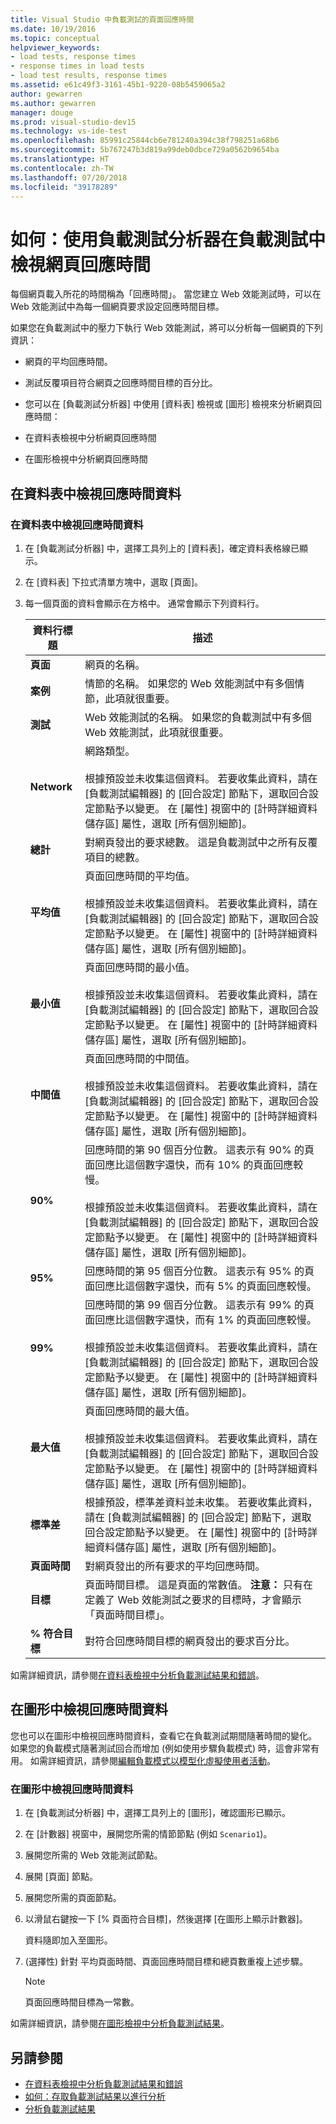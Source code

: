 ```yaml
---
title: Visual Studio 中負載測試的頁面回應時間
ms.date: 10/19/2016
ms.topic: conceptual
helpviewer_keywords:
- load tests, response times
- response times in load tests
- load test results, response times
ms.assetid: e61c49f3-3161-45b1-9220-08b5459065a2
author: gewarren
ms.author: gewarren
manager: douge
ms.prod: visual-studio-dev15
ms.technology: vs-ide-test
ms.openlocfilehash: 85991c25844cb6e781240a394c38f798251a68b6
ms.sourcegitcommit: 5b767247b3d819a99deb0dbce729a0562b9654ba
ms.translationtype: HT
ms.contentlocale: zh-TW
ms.lasthandoff: 07/20/2018
ms.locfileid: "39178289"
---
```

# <a name="how-to-view-web-page-response-time-in-a-load-test-using-the-load-test-analyzer"></a>如何：使用負載測試分析器在負載測試中檢視網頁回應時間

每個網頁載入所花的時間稱為「回應時間」。 當您建立 Web 效能測試時，可以在 Web 效能測試中為每一個網頁要求設定回應時間目標。

如果您在負載測試中的壓力下執行 Web 效能測試，將可以分析每一個網頁的下列資訊：

-   網頁的平均回應時間。

-   測試反覆項目符合網頁之回應時間目標的百分比。

-   您可以在 [負載測試分析器] 中使用 [資料表] 檢視或 [圖形] 檢視來分析網頁回應時間：

-   在資料表檢視中分析網頁回應時間

-   在圖形檢視中分析網頁回應時間

## <a name="view-response-time-data-in-a-table"></a>在資料表中檢視回應時間資料

### <a name="to-view-response-time-data-in-a-table"></a>在資料表中檢視回應時間資料

1.  在 [負載測試分析器] 中，選擇工具列上的 [資料表]，確定資料表格線已顯示。

2.  在 [資料表] 下拉式清單方塊中，選取 [頁面]。

3.  每一個頁面的資料會顯示在方格中。 通常會顯示下列資料行。

    |資料行標題|描述|
    |-|-|
    |**頁面**|網頁的名稱。|
    |**案例**|情節的名稱。 如果您的 Web 效能測試中有多個情節，此項就很重要。|
    |**測試**|Web 效能測試的名稱。 如果您的負載測試中有多個 Web 效能測試，此項就很重要。|
    |**Network**|網路類型。<br /><br /> 根據預設並未收集這個資料。 若要收集此資料，請在 [負載測試編輯器] 的 [回合設定] 節點下，選取回合設定節點予以變更。 在 [屬性] 視窗中的 [計時詳細資料儲存區] 屬性，選取 [所有個別細節]。|
    |**總計**|對網頁發出的要求總數。 這是負載測試中之所有反覆項目的總數。|
    |**平均值**|頁面回應時間的平均值。<br /><br /> 根據預設並未收集這個資料。 若要收集此資料，請在 [負載測試編輯器] 的 [回合設定] 節點下，選取回合設定節點予以變更。 在 [屬性] 視窗中的 [計時詳細資料儲存區] 屬性，選取 [所有個別細節]。|
    |**最小值**|頁面回應時間的最小值。<br /><br /> 根據預設並未收集這個資料。 若要收集此資料，請在 [負載測試編輯器] 的 [回合設定] 節點下，選取回合設定節點予以變更。 在 [屬性] 視窗中的 [計時詳細資料儲存區] 屬性，選取 [所有個別細節]。|
    |**中間值**|頁面回應時間的中間值。<br /><br /> 根據預設並未收集這個資料。 若要收集此資料，請在 [負載測試編輯器] 的 [回合設定] 節點下，選取回合設定節點予以變更。 在 [屬性] 視窗中的 [計時詳細資料儲存區] 屬性，選取 [所有個別細節]。|
    |**90%**|回應時間的第 90 個百分位數。 這表示有 90% 的頁面回應比這個數字還快，而有 10% 的頁面回應較慢。<br /><br /> 根據預設並未收集這個資料。 若要收集此資料，請在 [負載測試編輯器] 的 [回合設定] 節點下，選取回合設定節點予以變更。 在 [屬性] 視窗中的 [計時詳細資料儲存區] 屬性，選取 [所有個別細節]。|
    |**95%**|回應時間的第 95 個百分位數。 這表示有 95% 的頁面回應比這個數字還快，而有 5% 的頁面回應較慢。|
    |**99%**|回應時間的第 99 個百分位數。 這表示有 99% 的頁面回應比這個數字還快，而有 1% 的頁面回應較慢。<br /><br /> 根據預設並未收集這個資料。 若要收集此資料，請在 [負載測試編輯器] 的 [回合設定] 節點下，選取回合設定節點予以變更。 在 [屬性] 視窗中的 [計時詳細資料儲存區] 屬性，選取 [所有個別細節]。|
    |**最大值**|頁面回應時間的最大值。<br /><br /> 根據預設並未收集這個資料。 若要收集此資料，請在 [負載測試編輯器] 的 [回合設定] 節點下，選取回合設定節點予以變更。 在 [屬性] 視窗中的 [計時詳細資料儲存區] 屬性，選取 [所有個別細節]。|
    |**標準差**|根據預設，標準差資料並未收集。 若要收集此資料，請在 [負載測試編輯器] 的 [回合設定] 節點下，選取回合設定節點予以變更。 在 [屬性] 視窗中的 [計時詳細資料儲存區] 屬性，選取 [所有個別細節]。|
    |**頁面時間**|對網頁發出的所有要求的平均回應時間。|
    |**目標**|頁面時間目標。 這是頁面的常數值。 **注意：** 只有在定義了 Web 效能測試之要求的目標時，才會顯示「頁面時間目標」。|
    |**% 符合目標**|對符合回應時間目標的網頁發出的要求百分比。|

 如需詳細資訊，請參閱[在資料表檢視中分析負載測試結果和錯誤](../test/analyze-load-test-results-and-errors-in-the-tables-view.md)。

## <a name="view-response-time-data-in-a-graph"></a>在圖形中檢視回應時間資料

您也可以在圖形中檢視回應時間資料，查看它在負載測試期間隨著時間的變化。 如果您的負載模式隨著測試回合而增加 (例如使用步驟負載模式) 時，這會非常有用。 如需詳細資訊，請參閱[編輯負載模式以模型化虛擬使用者活動](../test/edit-load-patterns-to-model-virtual-user-activities.md)。

### <a name="to-view-response-time-data-in-a-graph"></a>在圖形中檢視回應時間資料

1.  在 [負載測試分析器] 中，選擇工具列上的 [圖形]，確認圖形已顯示。

2.  在 [計數器] 視窗中，展開您所需的情節節點 (例如 `Scenario1`)。

3.  展開您所需的 Web 效能測試節點。

4.  展開 [頁面] 節點。

5.  展開您所需的頁面節點。

6.  以滑鼠右鍵按一下 [% 頁面符合目標]，然後選擇 [在圖形上顯示計數器]。

     資料隨即加入至圖形。

7.  (選擇性) 針對 平均頁面時間、頁面回應時間目標和總頁數重複上述步驟。

    > [!NOTE]
    > 頁面回應時間目標為一常數。

 如需詳細資訊，請參閱[在圖形檢視中分析負載測試結果](../test/analyze-load-test-results-in-the-graphs-view.md)。

## <a name="see-also"></a>另請參閱

- [在資料表檢視中分析負載測試結果和錯誤](../test/analyze-load-test-results-and-errors-in-the-tables-view.md)
- [如何：存取負載測試結果以進行分析](../test/how-to-access-load-test-results-for-analysis.md)
- [分析負載測試結果](../test/analyze-load-test-results-using-the-load-test-analyzer.md)